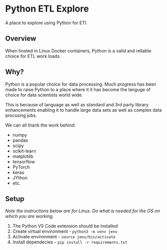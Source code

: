# Python ETL Explore

A place to explore using Python for ETl.

## Overview

When hosted in Linux Docker containers, Python is a valid and reliable choice for ETL work loads.

## Why?

Python is a popular choice for data processing. Much progress has been made to raise Python to a place
where it it has become the languge of choice for data scientists world wide.

This is because of language as well as standard and 3rd party library enhancements enabling it to handle
large data sets as well as complex data procssing jobs.

We can all thank the work behind:
* numpy
* pandas
* scipy
* scikit-learn
* matplotlib
* tensorflow
* PyTorch
* keras
* JYthon
* etc.

## Setup

_Note the instructions below are for Linux. Do what is needed for the OS on which you are working._

1. The Python VS Code extension should be installed
1. Create virtual environment - ```python3 -m venv jenv```
1. Activate environment - ```source jenv/bin/activate```
1. Install dependecies - ```pip install -r requirements.txt```

